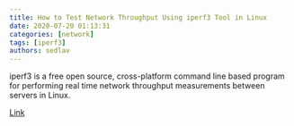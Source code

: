 ```yaml
---
title: How to Test Network Throughput Using iperf3 Tool in Linux
date: 2020-07-20 01:13:31
categories: [network]
tags: [iperf3]
authors: sedlav
---
```


iperf3 is a free open source, cross-platform command line based program for performing real time network throughput measurements between servers in Linux.

[Link](https://www.tecmint.com/test-network-throughput-in-linux/)
